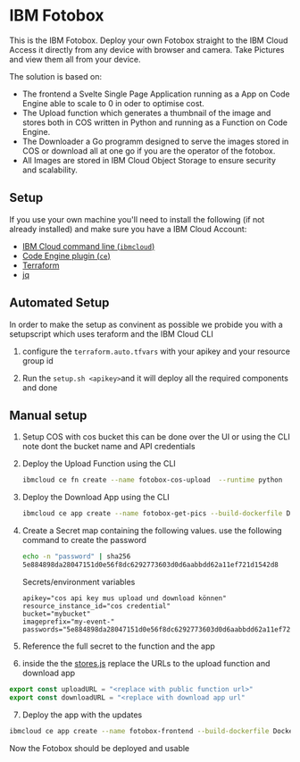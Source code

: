 # IBM Fotobox

This is the IBM Fotobox. Deploy your own Fotobox straight to the IBM Cloud Access it directly from any device with browser and camera. Take Pictures and view them all from your device. 

The solution is based on:
- The frontend a Svelte Single Page Application running as a App on Code Engine able to scale to 0 in oder to optimise cost.
- The Upload function which generates a thumbnail of the image and stores both in COS written in Python and running as a Function on Code Engine.
- The Downloader a Go programm designed to serve the images stored in COS or download all at one go if you are the operator of the fotobox.
- All Images are stored in IBM Cloud Object Storage to ensure security and scalability. 

## Setup

If you use your own machine you'll need to install the following (if not
already installed) and make sure you have a IBM Cloud Account:

- [IBM Cloud command line (`ibmcloud`)](https://cloud.ibm.com/docs/cli/reference/ibmcloud?topic=cloud-cli-getting-started)
- [Code Engine plugin (`ce`)](https://cloud.ibm.com/codeengine/cli)
- [Terraform ](https://developer.hashicorp.com/terraform/install)
- [jq](https://jqlang.org/)


## Automated Setup

In order to make the setup as convinent as possible we probide you with a setupscript which uses teraform and the IBM Cloud CLI

1. configure the `terraform.auto.tfvars` with your apikey and your resource group id 

2. Run the `setup.sh <apikey>`and it will deploy all the required components and done

## Manual setup

1. Setup COS with cos bucket this can be done over the UI or using the CLI  
    note dont the bucket name and API credentials

2. Deploy the Upload Function using the CLI
    ```bash
    ibmcloud ce fn create --name fotobox-cos-upload  --runtime python  --build-source upload-function
    ```

3. Deploy the Download App using the CLI
    ```bash
    ibmcloud ce app create --name fotobox-get-pics --build-dockerfile Dockerfile  --build-source download-app
    ```

4. Create a Secret map containing the following values. use the following command to create the password
    ```bash
    echo -n "password" | sha256
    5e884898da28047151d0e56f8dc6292773603d0d6aabbdd62a11ef721d1542d8

    ```
    Secrets/environment variables
    ```
    apikey="cos api key mus upload und download können"
    resource_instance_id="cos credential"
    bucket="mybucket"
    imageprefix="my-event-"
    passwords="5e884898da28047151d0e56f8dc6292773603d0d6aabbdd62a11ef721d1542d8"
    ```

5. Reference the full secret to the function and the app

6. inside the the [stores.js](frontend-app/src/stores.js) replace the URLs to the upload function and download app


```javascript
export const uploadURL = "<replace with public function url>"
export const downloadURL = "<replace with download app url"
```

7. Deploy the app with the updates
```bash
ibmcloud ce app create --name fotobox-frontend --build-dockerfile Dockerfile  --build-source frontend-app
```

Now the Fotobox should be deployed and usable